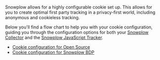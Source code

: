 Snowplow allows for a highly configurable cookie set up. This allows for you to create optimal first party tracking in a privacy-first world, including anonymous and cookieless tracking.

Below you'll find a flow chart to help you with your cookie configuration, guiding you through the configuration options for both your [Snowplow Collector](/docs/collecting-data/stream-collector/index.md) and the [Snowplow JavaScript Tracker](/docs//collecting-data/collecting-from-own-applications/javascript-trackers/index.md).

- [Cookie configuration for Open Source](pathname:///assets/config-calculator-snowplow-open-source.pdf)
- [Cookie configuration for Snowplow BDP](pathname:///assets/config-calculator-snowplow-bdp.pdf)
